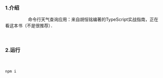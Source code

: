 ### 1.介绍
　　　　　
命令行天气查询应用：来自胡恒铭编著的TypeScript实战指南，正在看这本书（不是很推荐）．

　　　　　　　
### 2.运行
　　　　　　
```bash
npm i
```